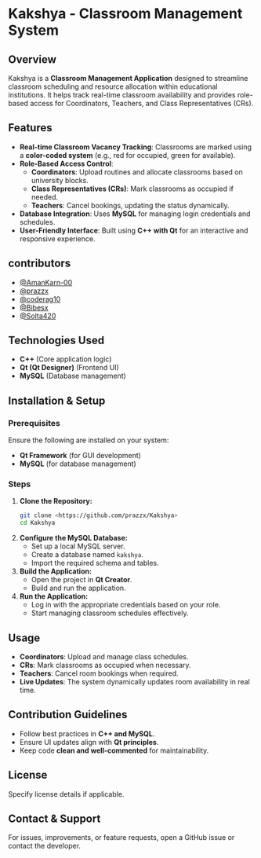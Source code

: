 # Kakshya - Classroom Management System

## Overview
Kakshya is a **Classroom Management Application** designed to streamline classroom scheduling and resource allocation within educational institutions. It helps track real-time classroom availability and provides role-based access for Coordinators, Teachers, and Class Representatives (CRs).

## Features
- **Real-time Classroom Vacancy Tracking**: Classrooms are marked using a **color-coded system** (e.g., red for occupied, green for available).
- **Role-Based Access Control**:
  - **Coordinators**: Upload routines and allocate classrooms based on university blocks.
  - **Class Representatives (CRs)**: Mark classrooms as occupied if needed.
  - **Teachers**: Cancel bookings, updating the status dynamically.
- **Database Integration**: Uses **MySQL** for managing login credentials and schedules.
- **User-Friendly Interface**: Built using **C++ with Qt** for an interactive and responsive experience.

## contributors
- [@AmanKarn-00](https://github.com/AmanKarn-00)
- [@prazzx](https://github.com/prazzx)
- [@coderag10](https://github.com/coderag10)
- [@Bibesx](https://github.com/Bibesx)
- [@Solta420](https://github.com/Solta420)

## Technologies Used
- **C++** (Core application logic)
- **Qt (Qt Designer)** (Frontend UI)
- **MySQL** (Database management)

## Installation & Setup
### Prerequisites
Ensure the following are installed on your system:
- **Qt Framework** (for GUI development)
- **MySQL** (for database management)

### Steps
1. **Clone the Repository:**
   ```bash
   git clone <https://github.com/prazzx/Kakshya>
   cd Kakshya
   ```
2. **Configure the MySQL Database:**
   - Set up a local MySQL server.
   - Create a database named `kakshya`.
   - Import the required schema and tables.
3. **Build the Application:**
   - Open the project in **Qt Creator**.
   - Build and run the application.
4. **Run the Application:**
   - Log in with the appropriate credentials based on your role.
   - Start managing classroom schedules effectively.

## Usage
- **Coordinators**: Upload and manage class schedules.
- **CRs**: Mark classrooms as occupied when necessary.
- **Teachers**: Cancel room bookings when required.
- **Live Updates**: The system dynamically updates room availability in real time.

## Contribution Guidelines
- Follow best practices in **C++ and MySQL**.
- Ensure UI updates align with **Qt principles**.
- Keep code **clean and well-commented** for maintainability.

## License
Specify license details if applicable.

## Contact & Support
For issues, improvements, or feature requests, open a GitHub issue or contact the developer.

